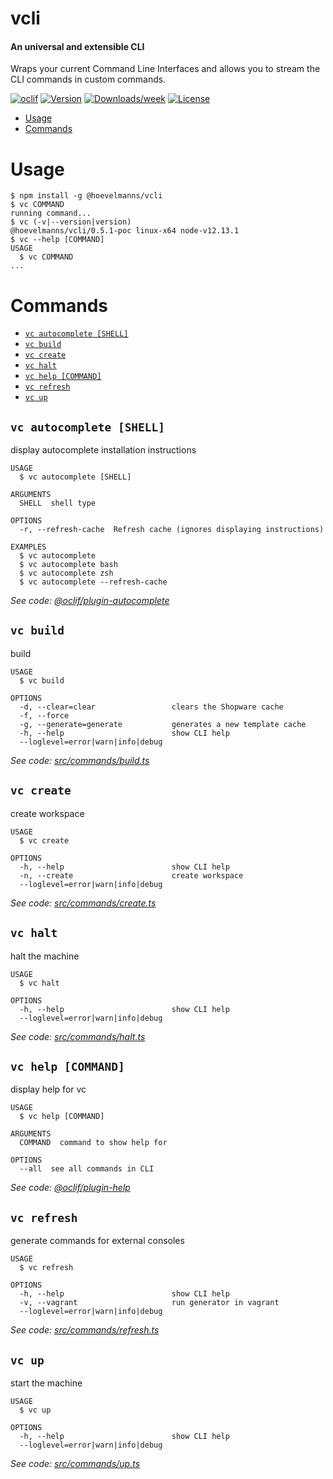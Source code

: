 vcli
====

#### An universal and extensible CLI
Wraps your current Command Line Interfaces and allows you to stream the CLI commands in custom commands. 


[![oclif](https://img.shields.io/badge/cli-oclif-brightgreen.svg)](https://oclif.io)
[![Version](https://img.shields.io/npm/v/vcli.svg)](https://npmjs.org/package/@hoevelmanns/vcli)
[![Downloads/week](https://img.shields.io/npm/dw/vcli.svg)](https://npmjs.org/package/@hoevelmanns/vcli)
[![License](https://img.shields.io/npm/l/vcli.svg)](https://github.com/hoevelmanns/vcli/blob/master/package.json)

<!-- toc -->
* [Usage](#usage)
* [Commands](#commands)
<!-- tocstop -->
# Usage
<!-- usage -->
```sh-session
$ npm install -g @hoevelmanns/vcli
$ vc COMMAND
running command...
$ vc (-v|--version|version)
@hoevelmanns/vcli/0.5.1-poc linux-x64 node-v12.13.1
$ vc --help [COMMAND]
USAGE
  $ vc COMMAND
...
```
<!-- usagestop -->
# Commands
<!-- commands -->
* [`vc autocomplete [SHELL]`](#vc-autocomplete-shell)
* [`vc build`](#vc-build)
* [`vc create`](#vc-create)
* [`vc halt`](#vc-halt)
* [`vc help [COMMAND]`](#vc-help-command)
* [`vc refresh`](#vc-refresh)
* [`vc up`](#vc-up)

## `vc autocomplete [SHELL]`

display autocomplete installation instructions

```
USAGE
  $ vc autocomplete [SHELL]

ARGUMENTS
  SHELL  shell type

OPTIONS
  -r, --refresh-cache  Refresh cache (ignores displaying instructions)

EXAMPLES
  $ vc autocomplete
  $ vc autocomplete bash
  $ vc autocomplete zsh
  $ vc autocomplete --refresh-cache
```

_See code: [@oclif/plugin-autocomplete](https://github.com/oclif/plugin-autocomplete/blob/v0.2.0/src/commands/autocomplete/index.ts)_

## `vc build`

build

```
USAGE
  $ vc build

OPTIONS
  -d, --clear=clear                 clears the Shopware cache
  -f, --force
  -g, --generate=generate           generates a new template cache
  -h, --help                        show CLI help
  --loglevel=error|warn|info|debug
```

_See code: [src/commands/build.ts](https://github.com/hoevelmanns/vcli/blob/v0.5.1-poc/src/commands/build.ts)_

## `vc create`

create workspace

```
USAGE
  $ vc create

OPTIONS
  -h, --help                        show CLI help
  -n, --create                      create workspace
  --loglevel=error|warn|info|debug
```

_See code: [src/commands/create.ts](https://github.com/hoevelmanns/vcli/blob/v0.5.1-poc/src/commands/create.ts)_

## `vc halt`

halt the machine

```
USAGE
  $ vc halt

OPTIONS
  -h, --help                        show CLI help
  --loglevel=error|warn|info|debug
```

_See code: [src/commands/halt.ts](https://github.com/hoevelmanns/vcli/blob/v0.5.1-poc/src/commands/halt.ts)_

## `vc help [COMMAND]`

display help for vc

```
USAGE
  $ vc help [COMMAND]

ARGUMENTS
  COMMAND  command to show help for

OPTIONS
  --all  see all commands in CLI
```

_See code: [@oclif/plugin-help](https://github.com/oclif/plugin-help/blob/v3.1.0/src/commands/help.ts)_

## `vc refresh`

generate commands for external consoles

```
USAGE
  $ vc refresh

OPTIONS
  -h, --help                        show CLI help
  -v, --vagrant                     run generator in vagrant
  --loglevel=error|warn|info|debug
```

_See code: [src/commands/refresh.ts](https://github.com/hoevelmanns/vcli/blob/v0.5.1-poc/src/commands/refresh.ts)_

## `vc up`

start the machine

```
USAGE
  $ vc up

OPTIONS
  -h, --help                        show CLI help
  --loglevel=error|warn|info|debug
```

_See code: [src/commands/up.ts](https://github.com/hoevelmanns/vcli/blob/v0.5.1-poc/src/commands/up.ts)_
<!-- commandsstop -->
